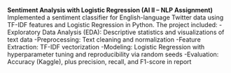 **Sentiment Analysis with Logistic Regression (AI II – NLP Assignment)**
Implemented a sentiment classifier for English-language Twitter data using TF-IDF features and Logistic Regression in Python. The project included:
-Exploratory Data Analysis (EDA): Descriptive statistics and visualizations of text data
-Preprocessing: Text cleaning and normalization
-Feature Extraction: TF-IDF vectorization
-Modeling: Logistic Regression with hyperparameter tuning and reproducibility via random seeds
-Evaluation: Accuracy (Kaggle), plus precision, recall, and F1-score in report
